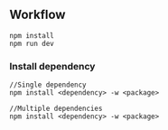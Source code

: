 ## Workflow
```
npm install
npm run dev
```

### Install dependency
```
//Single dependency
npm install <dependency> -w <package>

//Multiple dependencies
npm install <dependency> -w <package>
```